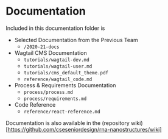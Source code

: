 # Documentation

Included in this documentation folder is 
- Selected Documentation from the Previous Team 
    - `/2020-21-docs`
- Wagtail CMS Documentation
    - `tutorials/wagtail-dev.md`
    - `tutorials/wagtail-user.md`
    - `tutorials/cms_default_theme.pdf`
    - `reference/wagtail_code.md`
- Process & Requirements Documentation
    - `process/process.md`
    - `process/requirements.md`
- Code Reference
    - `reference/react-reference.md`



Documentation is also available in the (repository wiki)[https://github.com/cseseniordesign/rna-nanostructures/wiki]

